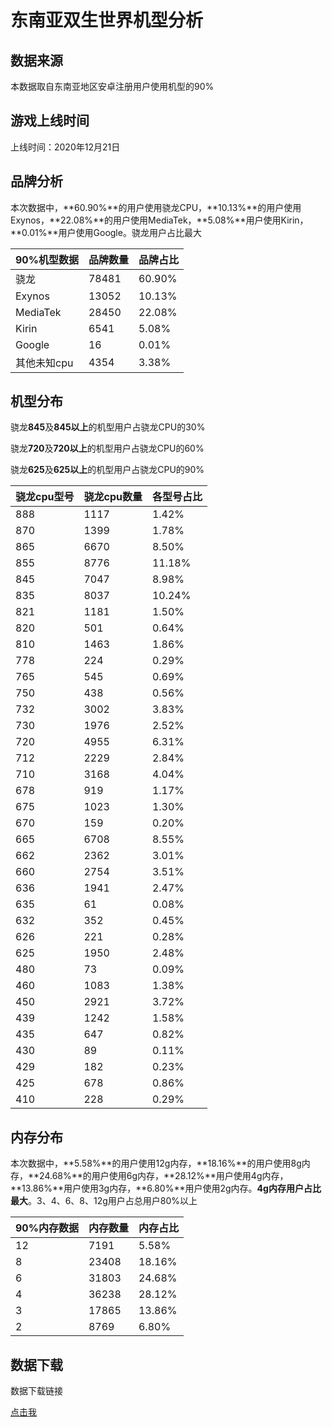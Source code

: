 # 东南亚双生世界机型分析

## 数据来源

本数据取自东南亚地区安卓注册用户使用机型的90%

## 游戏上线时间

上线时间：2020年12月21日

## 品牌分析

本次数据中，**60.90%**的用户使用骁龙CPU，**10.13%**的用户使用Exynos，**22.08%**的用户使用MediaTek，**5.08%**用户使用Kirin，**0.01%**用户使用Google。骁龙用户占比最大

| 90%机型数据 | 品牌数量 | 品牌占比 |
|-------------|----------|----------|
| 骁龙        | 78481    | 60.90%   |
| Exynos      | 13052    | 10.13%   |
| MediaTek    | 28450    | 22.08%   |
| Kirin       | 6541     | 5.08%    |
| Google      | 16       | 0.01%    |
| 其他未知cpu | 4354     | 3.38%    |

## 机型分布

骁龙**845**及**845以上**的机型用户占骁龙CPU的30%

骁龙**720**及**720以上**的机型用户占骁龙CPU的60%

骁龙**625**及**625以上**的机型用户占骁龙CPU的90%

| 骁龙cpu型号 | 骁龙cpu数量 | 各型号占比 |
|-------------|-------------|------------|
| 888         | 1117        | 1.42%      |
| 870         | 1399        | 1.78%      |
| 865         | 6670        | 8.50%      |
| 855         | 8776        | 11.18%     |
| 845         | 7047        | 8.98%      |
| 835         | 8037        | 10.24%     |
| 821         | 1181        | 1.50%      |
| 820         | 501         | 0.64%      |
| 810         | 1463        | 1.86%      |
| 778         | 224         | 0.29%      |
| 765         | 545         | 0.69%      |
| 750         | 438         | 0.56%      |
| 732         | 3002        | 3.83%      |
| 730         | 1976        | 2.52%      |
| 720         | 4955        | 6.31%      |
| 712         | 2229        | 2.84%      |
| 710         | 3168        | 4.04%      |
| 678         | 919         | 1.17%      |
| 675         | 1023        | 1.30%      |
| 670         | 159         | 0.20%      |
| 665         | 6708        | 8.55%      |
| 662         | 2362        | 3.01%      |
| 660         | 2754        | 3.51%      |
| 636         | 1941        | 2.47%      |
| 635         | 61          | 0.08%      |
| 632         | 352         | 0.45%      |
| 626         | 221         | 0.28%      |
| 625         | 1950        | 2.48%      |
| 480         | 73          | 0.09%      |
| 460         | 1083        | 1.38%      |
| 450         | 2921        | 3.72%      |
| 439         | 1242        | 1.58%      |
| 435         | 647         | 0.82%      |
| 430         | 89          | 0.11%      |
| 429         | 182         | 0.23%      |
| 425         | 678         | 0.86%      |
| 410         | 228         | 0.29%      |

## 内存分布

本次数据中，**5.58%**的用户使用12g内存，**18.16%**的用户使用8g内存，**24.68%**的用户使用6g内存，**28.12%**用户使用4g内存，**13.86%**用户使用3g内存，**6.80%**用户使用2g内存。**4g内存用户占比最大**。3、4、6、8、12g用户占总用户80%以上

| 90%内存数据 | 内存数量 | 内存占比 |
|-------------|----------|----------|
| 12          | 7191     | 5.58%    |
| 8           | 23408    | 18.16%   |
| 6           | 31803    | 24.68%   |
| 4           | 36238    | 28.12%   |
| 3           | 17865    | 13.86%   |
| 2           | 8769     | 6.80%    |

## 数据下载

数据下载链接

[点击我](https://qaq.com/static/G1/%E5%9C%B0%E5%8C%BA%E6%9C%BA%E5%9E%8B%E6%95%B0%E6%8D%AE/%E4%B8%9C%E5%8D%97%E4%BA%9A%E5%AE%89%E5%8D%93%E5%8F%8C%E7%94%9F%E4%B8%96%E7%95%8C%E6%9C%BA%E5%9E%8B.xlsx?download=true)
